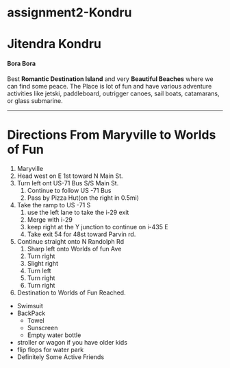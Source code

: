 # assignment2-Kondru
# Jitendra Kondru
#### Bora Bora

Best **Romantic Destination Island** and very **Beautiful Beaches** where we can find some peace. The Place is lot of fun and have various adventure activities like jetski, paddleboard, outrigger canoes, sail boats, catamarans, or glass submarine.

***
# Directions From Maryville to Worlds of Fun
1. Maryville
2. Head west on E 1st toward N Main St.
3. Turn left ont US-71 Bus S/S Main St.
    1. Continue to follow US -71 Bus
    2. Pass by Pizza Hut(on the right in 0.5mi)
4. Take the ramp to US -71 S
    1. use the left lane to take the i-29 exit
    2. Merge with i-29
    3. keep right at the Y junction to continue on i-435 E
    4. Take exit 54 for 48st toward Parvin rd.
5. Continue straight onto N Randolph Rd
    1. Sharp left onto Worlds of fun Ave
    2. Turn right
    3. Slight right
    4. Turn left
    5. Turn right
    6. Turn right 
6. Destination to Worlds of Fun Reached.
* Swimsuit
* BackPack
    * Towel
    * Sunscreen
    * Empty water bottle
* stroller or wagon if you have older kids
* flip flops for water park
* Definitely Some Active Friends